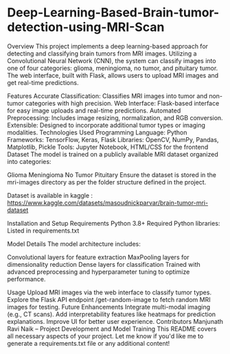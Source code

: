 # Deep-Learning-Based-Brain-tumor-detection-using-MRI-Scan

Overview
This project implements a deep learning-based approach for detecting and classifying brain tumors from MRI images. Utilizing a Convolutional Neural Network (CNN), the system can classify images into one of four categories: glioma, meningioma, no tumor, and pituitary tumor. The web interface, built with Flask, allows users to upload MRI images and get real-time predictions.

Features
Accurate Classification: Classifies MRI images into tumor and non-tumor categories with high precision.
Web Interface: Flask-based interface for easy image uploads and real-time predictions.
Automated Preprocessing: Includes image resizing, normalization, and RGB conversion.
Extensible: Designed to incorporate additional tumor types or imaging modalities.
Technologies Used
Programming Language: Python
Frameworks: TensorFlow, Keras, Flask
Libraries: OpenCV, NumPy, Pandas, Matplotlib, Pickle
Tools: Jupyter Notebook, HTML/CSS for the frontend
Dataset
The model is trained on a publicly available MRI dataset organized into categories:

Glioma
Meningioma
No Tumor
Pituitary
Ensure the dataset is stored in the mri-images directory as per the folder structure defined in the project.

Dataset is available in kaggle : https://www.kaggle.com/datasets/masoudnickparvar/brain-tumor-mri-dataset  

Installation and Setup
Requirements
Python 3.8+
Required Python libraries: Listed in requirements.txt

Model Details
The model architecture includes:

Convolutional layers for feature extraction
MaxPooling layers for dimensionality reduction
Dense layers for classification
Trained with advanced preprocessing and hyperparameter tuning to optimize performance.

Usage
Upload MRI images via the web interface to classify tumor types.
Explore the Flask API endpoint /get-random-image to fetch random MRI images for testing.
Future Enhancements
Integrate multi-modal imaging (e.g., CT scans).
Add interpretability features like heatmaps for prediction explanations.
Improve UI for better user experience.
Contributors
Manjunath Ravi Naik – Project Development and Model Training
This README covers all necessary aspects of your project. Let me know if you'd like me to generate a requirements.txt file or any additional content!







